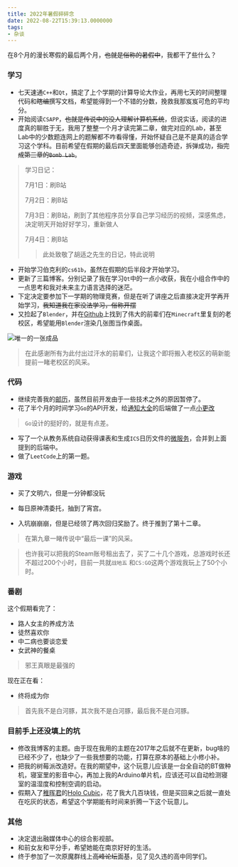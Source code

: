 ```yaml
---
title: 2022年暑假碎碎念
date: 2022-08-22T15:39:13.0000000
tags:
- 杂谈
---
```



在8个月的漫长寒假的最后两个月，~~也就是俗称的暑假中~~，我都干了些什么？

<!--more-->

### 学习

- 七天速通`C++`和`Qt`，搞定了上个学期的计算导论大作业，再用七天的时间整理代码和~~瞎编~~撰写文档，希望能得到一个不错的分数，挽救我那岌岌可危的平均分。
- 开始阅读`CSAPP`，~~也就是传说中的没人理解计算机系统~~，但说实话，阅读的进度真的聊胜于无，我用了整整一个月才读完第二章，做完对应的Lab，甚至Lab中的少数题连网上的题解都不咋看得懂，开始怀疑自己是不是真的适合学习这个学科。目前希望在假期的最后四天里面能够创造奇迹，拆弹成功，~~指完成第三章的`Bomb Lab`~~。

> 学习日记：
>
> 7月1日：刷B站
>
> 7月2日：刷B站
>
> 7月3日：刷B站，刷到了其他程序员分享自己学习经历的视频，深感焦虑，决定明天开始好好学习，重新做人
>
> 7月4日：刷B站
>
> > 此处致敬了胡适之先生的日记，特此说明

- 开始学习伯克利的`cs61b`，虽然在假期的后半段才开始学习。
- 更新了三篇博客。分别记录了我在学习`Qt`中的一点小收获，我在小组合作中的一点思考和我对未来主力语言选择的迷茫。
- 下定决定要参加下一学期的物理竞赛，但是在听了讲座之后直接决定开学再开始学习，~~我知道我在家没法学习，俗称开摆~~
- 又捡起了`Blender`，并在[Github](https://github.com/tanjian1998/bupt_minecraft)上找到了伟大的前辈们在`Minecraft`里复刻的老校区，希望能用`Blender`渲染几张图当作桌面。

![唯一的一张成品](result1.webp)

> 在此感谢所有为此付出过汗水的前辈们，让我这个即将搬入老校区的萌新能提前一睹老校区的风采。

### 代码

- 继续完善我的[邮历](https://github.com/jackfiled/post_calendar_android)，虽然目前开发由于一些技术之外的原因暂停了。
- 花了半个月的时间学习`Go`的API开发，给[通知大全](https://squidward.top/)的后端做了一点[小更改](https://gitee.com/zoctopus/ddlgo-back/pulls/2)

> `Go`设计的挺好的，就是有点差。

- 写了一个从教务系统自动获得课表和生成`ICS`日历文件的[微服务](https://github.com/jackfiled/JWGLService)，合并到上面提到的后端中。
- 做了`LeetCode`上的第一题。

### 游戏

- 买了文明六，但是一分钟都没玩
- 每日原神清委托，抽到了宵宫。

- 入坑崩崩崩，但是已经领了两次回归奖励了。终于推到了第十二章。

> 在第九章一睹传说中“最后一课”的风采。

> 也许我可以把我的Steam账号租出去了，买了二十几个游戏，总游戏时长还不超过200个小时，目前一共就`战地五` 和`CS:GO`这两个游戏我玩上了50个小时。

### 番剧

这个假期看完了：

- 路人女主的养成方法
- 徒然喜欢你
- 中二病也要谈恋爱
- 女武神的餐桌

> 邪王真眼是最强的

现在正在看：

- 终将成为你

> 首先我不是白河豚，其次我不是白河豚，最后我不是白河豚。

### 目前手上还没填上的坑

- 修改我博客的主题。由于现在我用的主题在2017年之后就不在更新，bug啥的已经不少了，也缺少了一些我想要的功能，打算在原本的基础上小修小补。
- 把我的树莓派改造好。在我的期望中，这个玩意儿应该是一台全自动的BT做种机，寝室里的影音中心，再加上我的Arduino单片机，应该还可以自动检测寝室的温湿度和控制空调的启动。
- 假期入了[稚晖君](https://space.bilibili.com/20259914)的[Holo Cubic](https://www.bilibili.com/video/BV1VA411p7MD)，花了我大几百块钱，但是买回来之后就一直处在吃灰的状态，希望这个学期能有时间来折腾一下这个玩意儿。

### 其他

- 决定退出融媒体中心的综合影视部。
- 和前女友和平分手，希望她能在南京好好的生活。
- 终于参加了一次原魔群线上~~高峰论坛~~面基，见了见久违的高中同学们。

